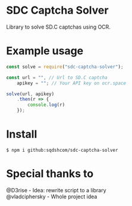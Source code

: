 # SDC Captcha Solver
Library to solve SD.C captchas using OCR.

# Example usage
```js
const solve = require("sdc-captcha-solver");

const url = "", // Url to SD.C captcha
    apikey = ""; // Your API key on ocr.space

solve(url, apikey)
    .then(r => {
        console.log(r)
    });
```

# Install
```
$ npm i github:sqdshcom/sdc-captcha-solver
```

# Special thanks to
@D3rise - Idea: rewrite script to a library<br>
@vladciphersky - Whole project idea
